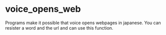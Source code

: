 # voice_opens_web

Programs make it possible that voice opens webpages in japanese. You can resister a word and the url and can use this function.  
